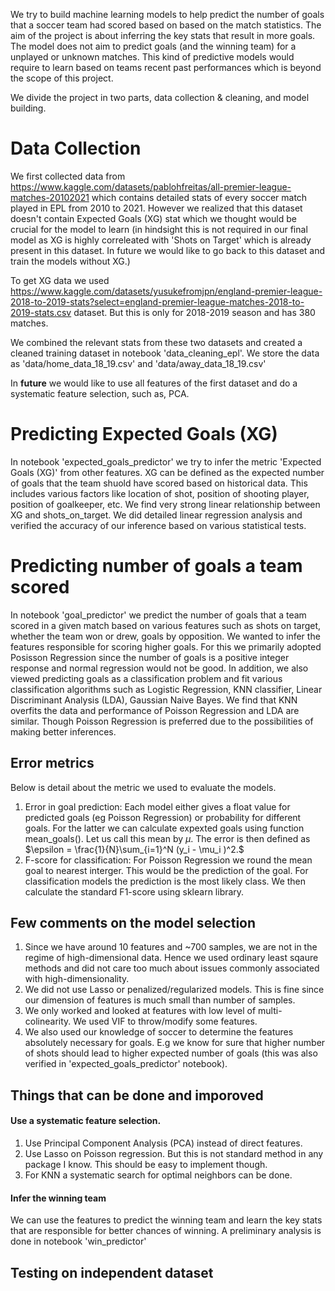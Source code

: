 We try to build machine learning models to help predict the number of goals that a soccer team had scored based on based on the match statistics. The aim of the project is about inferring the key stats that result in more goals. The model does not aim to predict goals (and the winning team) for a unplayed or unknown matches. This kind of predictive models would require to learn based on teams recent past performances which is beyond the scope of this project.

We divide the project in two parts, data collection & cleaning, and model building.
# Data Collection
We first collected data from https://www.kaggle.com/datasets/pablohfreitas/all-premier-league-matches-20102021 which contains detailed stats of every soccer match played in EPL from 2010 to 2021. 
However we realized that this dataset doesn't contain Expected Goals (XG) stat which we thought would be crucial for the model to learn (in hindsight this is not required in our final model as XG is highly correleated with 'Shots on Target' which is already present in this dataset. In future we would like to go back to this dataset and train the models without XG.)

To get XG data we used https://www.kaggle.com/datasets/yusukefromjpn/england-premier-league-2018-to-2019-stats?select=england-premier-league-matches-2018-to-2019-stats.csv dataset. But this is only for 2018-2019 season and has 380 matches.

We combined the relevant stats from these two datasets and created a cleaned training dataset in notebook 'data_cleaning_epl'. We store the data as 'data/home_data_18_19.csv' and 'data/away_data_18_19.csv'

In **future** we would like to use all features of the first dataset and do a systematic feature selection, such as, PCA.


# Predicting Expected Goals (XG)
In notebook 'expected_goals_predictor' we try to infer the metric 'Expected Goals (XG)' from other features. XG can be defined as the expected number of goals that the team shuold have scored based on historical data. This includes various factors like location of shot, position of shooting player, position of goalkeeper, etc. 
We find very strong linear relationship between XG and shots_on_target. We did detailed linear regression analysis and verified the accuracy of our inference based on various statistical tests.

# Predicting number of goals a team scored
In notebook 'goal_predictor' we predict the number of goals that a team scored in a given match based on various features such as shots on target, whether the team won or drew, goals by opposition. We wanted to infer the features responsible for scoring higher goals. For this we primarily adopted Posisson Regression since the number of goals is a positive integer response and normal regression would not be good.
In addition, we also viewed predicting goals as a classification problem and fit various classification algorithms such as Logistic Regression, KNN classifier, Linear Discriminant Analysis (LDA), Gaussian Naive Bayes. We find that KNN overfits the data and performance of Poisson Regression and LDA are similar. Though Poisson Regression is preferred due to the possibilities of making better inferences.


## Error metrics
Below is detail about the metric we used to evaluate the models.
1. Error in goal prediction: Each model either gives a float value for predicted goals (eg Poisson Regression) or probability for different goals. For the latter we can calculate expexted goals using function mean_goals(). Let us call this mean by $\mu$. The error is then defined as $\epsilon = \frac{1}{N}\sum_{i=1}^N (y_i - \mu_i )^2.$
2. F-score for classification: For Poisson Regression we round the mean goal to nearest interger. This would be the prediction of the goal. For classification models the prediction is the most likely class. We then calculate the standard F1-score using sklearn library.

## Few comments on the model selection
1. Since we have around 10 features and ~700 samples, we are not in the regime of high-dimensional data. Hence we used ordinary least sqaure methods and did not care too much about issues commonly associated with high-dimensionality.
2. We did not use Lasso or penalized/regularized models. This is fine since our dimension of features is much small than number of samples. 
3. We only worked and looked at features with low level of multi-colinearity. We used VIF to throw/modify some features. 
4. We also used our knowledge of soccer to determine the features absolutely necessary for goals. E.g we know for sure that higher number of shots should lead to higher expected number of goals (this was also verified in 'expected_goals_predictor' notebook).

## Things that can be done and imporoved
#### Use a systematic feature selection. 
   1. Use Principal Component Analysis (PCA) instead of direct features.
   2. Use Lasso on Poisson regression. But this is not standard method in any package I know. This should be easy to implement though. 
   3. For KNN a systematic search for optimal neighbors can be done.
#### Infer the winning team
We can use the features to predict the winning team and learn the key stats that are responsible for better chances of winning. A preliminary analysis is done in notebook 'win_predictor'


## Testing on independent dataset